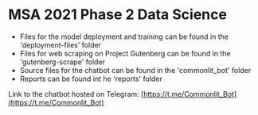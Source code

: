 # MSA 2021 Phase 2 Data Science

* Files for the model deployment and training can be found in the 'deployment-files' folder
* Files for web scraping on Project Gutenberg can be found in the 'gutenberg-scrape' folder
* Source files for the chatbot can be found in the 'commonlit_bot' folder
* Reports can be found int he 'reports' folder

Link to the chatbot hosted on Telegram: [https://t.me/Commonlit_Bot](https://t.me/Commonlit_Bot)
